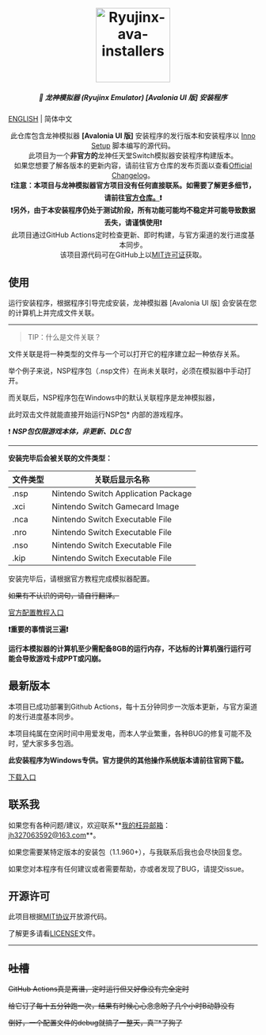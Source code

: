 <h1 align="center">
  <br>
  <a href="https://github.com/LuccaWang404/Ryujinx-ava-installers"><img src="https://pic.imgdb.cn/item/64e25563661c6c8e54b74b17.png" alt="Ryujinx-ava-installers" width="150"></a>
</h1>

<h5 align="center">
<b>🐲 龙神模拟器 (Ryujinx Emulator) [Avalonia UI 版] 安装程序</b>
</h5>

[ENGLISH](./README_EN.md) | 简体中文

<p align="center">
       此仓库包含龙神模拟器 <b>[Avalonia UI 版]</b> 安装程序的发行版本和安装程序以 <a href ="https://jrsoftware.org/isinfo.php">Inno Setup</a> 脚本编写的源代码。</br>
       此项目为一个<b>非官方的</b>龙神任天堂Switch模拟器安装程序构建版本。</b></br>
       如果您想要了解各版本的更新内容，请前往官方仓库的发布页面以查看<a href="https://github.com/Ryujinx/Ryujinx/wiki/Changelog">Official Changelog</a>。</br>
       <b>❗️注意：本项目与龙神模拟器官方项目没有任何直接联系。如需要了解更多细节，请前往<a href="https://github.com/Ryujinx/Ryujinx">官方仓库。</a>❗️</b></br>
       <b>❗️另外，由于本安装程序仍处于测试阶段，所有功能可能均不稳定并可能导致数据丢失，请谨慎使用❗️</b></br>
       此项目通过GitHub Actions定时检查更新、即时构建，与官方渠道的发行进度基本同步。</br>
       该项目源代码可在GitHub上以<a href="./LICENSE.txt">MIT许可证</a>获取。</br>
</p>

## 使用
运行安装程序，根据程序引导完成安装，龙神模拟器 [Avalonia UI 版] 会安装在您的计算机上并完成文件关联。

***
> TIP：什么是文件关联？

文件关联是将一种类型的文件与一个可以打开它的程序建立起一种依存关系。

举个例子来说，NSP程序包（.nsp文件）在尚未关联时，必须在模拟器中手动打开。

而关联后，NSP程序包在Windows中的默认关联程序是龙神模拟器，

此时双击文件就能直接开始运行NSP包* 内部的游戏程序。

❗️ ***NSP包仅限游戏本体，非更新、DLC包***

***

**安装完毕后会被关联的文件类型：**

| 文件类型 | 关联后显示名称                      |
| -------- | ----------------------------------- |
| .nsp     | Nintendo Switch Application Package |
| .xci     | Nintendo Switch Gamecard Image      |
| .nca     | Nintendo Switch Executable File     |
| .nro     | Nintendo Switch Executable File     |
| .nso     | Nintendo Switch Executable File     |
| .kip     | Nintendo Switch Executable File     |



安装完毕后，请根据官方教程完成模拟器配置。

~~如果有不认识的词句，请自行翻译。~~

[官方配置教程入口](https://github.com/Ryujinx/Ryujinx/wiki/Ryujinx-Setup-&-Configuration-Guide)

**❗️重要的事情说三遍❗️** 

**运行本模拟器的计算机至少需配备8GB的运行内存，不达标的计算机强行运行可能会导致游戏卡成PPT或闪崩。**

## 最新版本
本项目已成功部署到Github Actions，每十五分钟同步一次版本更新，与官方渠道的发行进度基本同步。

本项目纯属在空闲时间中用爱发电，而本人学业繁重，各种BUG的修复可能不及时，望大家多多包涵。

**此安装程序为Windows专供。官方提供的其他操作系统版本请前往官网下载。**

[下载入口](https://ryujinx.org/download)

## 联系我
如果您有各种问题/建议，欢迎联系**[我的枉异邮箱](mailto:jh327063592@163.com)：jh327063592@163.com**。

如果您需要某特定版本的安装包（1.1.960+），与我联系后我也会尽快回复您。

如果您对本程序有任何建议或者需要帮助，亦或者发现了BUG，请提交issue。

## 开源许可
此项目根据[MIT协议](./LICENSE.txt)开放源代码。

了解更多请看[LICENSE](./LICENSE.txt)文件。

***

## ~~吐槽~~

~~GitHub Actions真是离谱，定时运行但又好像没有完全定时~~

~~给它订了每十五分钟跑一次，结果有时候心心念念盼了几个小时B动静没有~~

~~倒好，一个配置文件的debug就搞了一整天，真™*了狗了~~